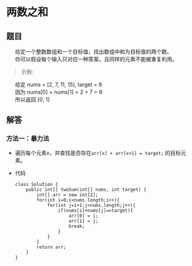 # 两数之和

## 题目

&nbsp;&nbsp;&nbsp;&nbsp;&nbsp;&nbsp;给定一个整数数组和一个目标值，找出数组中和为目标值的两个数。<br/>
&nbsp;&nbsp;&nbsp;&nbsp;&nbsp;&nbsp;你可以假设每个输入只对应一种答案，且同样的元素不能被重复利用。<br/>

  >示例:

&nbsp;&nbsp;&nbsp;&nbsp;&nbsp;&nbsp;给定 nums = [2, 7, 11, 15], target = 9 <br/>
&nbsp;&nbsp;&nbsp;&nbsp;&nbsp;&nbsp;因为 nums[0] + nums[1] = 2 + 7 = 9<br/>
&nbsp;&nbsp;&nbsp;&nbsp;&nbsp;&nbsp;所以返回 [0, 1]

## 解答

### 方法一：暴力法

* 遍历每个元素x，并查找是否存在`arr[x] + arr[x+1] = target;` 的目标元素。

* 代码

      class Solution {
          public int[] twoSum(int[] nums, int target) {
              int[] arr = new int[2];
              for(int i=0;i<nums.length;i++){
                  for(int j=i+1;j<nums.length;j++){
                      if(nums[i]+nums[j]==target){
                          arr[0] = i;
                          arr[1] = j;
                          break;
                      }
                  }
              }
              return arr;
          }
      }

